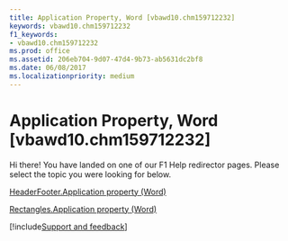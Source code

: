 ```yaml
---
title: Application Property, Word [vbawd10.chm159712232]
keywords: vbawd10.chm159712232
f1_keywords:
- vbawd10.chm159712232
ms.prod: office
ms.assetid: 206eb704-9d07-47d4-9b73-ab5631dc2bf8
ms.date: 06/08/2017
ms.localizationpriority: medium
---
```



# Application Property, Word [vbawd10.chm159712232]

Hi there! You have landed on one of our F1 Help redirector pages. Please select the topic you were looking for below.

[HeaderFooter.Application property (Word)](https://docs.microsoft.com/office/vba/api/Word.HeaderFooter.Application)

[Rectangles.Application property (Word)](https://docs.microsoft.com/office/vba/api/Word.Rectangles.Application)

[!include[Support and feedback](~/includes/feedback-boilerplate.md)]
